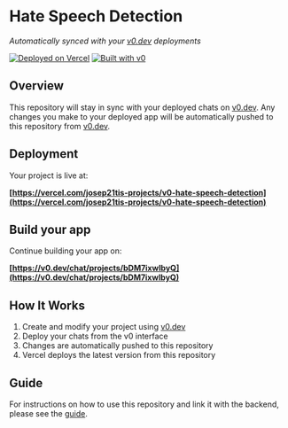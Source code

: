 # Hate Speech Detection

*Automatically synced with your [v0.dev](https://v0.dev) deployments*

[![Deployed on Vercel](https://img.shields.io/badge/Deployed%20on-Vercel-black?style=for-the-badge&logo=vercel)](https://vercel.com/josep21tis-projects/v0-hate-speech-detection)
[![Built with v0](https://img.shields.io/badge/Built%20with-v0.dev-black?style=for-the-badge)](https://v0.dev/chat/projects/bDM7ixwIbyQ)

## Overview

This repository will stay in sync with your deployed chats on [v0.dev](https://v0.dev).
Any changes you make to your deployed app will be automatically pushed to this repository from [v0.dev](https://v0.dev).

## Deployment

Your project is live at:

**[https://vercel.com/josep21tis-projects/v0-hate-speech-detection](https://vercel.com/josep21tis-projects/v0-hate-speech-detection)**

## Build your app

Continue building your app on:

**[https://v0.dev/chat/projects/bDM7ixwIbyQ](https://v0.dev/chat/projects/bDM7ixwIbyQ)**

## How It Works

1. Create and modify your project using [v0.dev](https://v0.dev)
2. Deploy your chats from the v0 interface
3. Changes are automatically pushed to this repository
4. Vercel deploys the latest version from this repository

## Guide

For instructions on how to use this repository and link it with the backend, please see the [guide](GUIDE.md).
